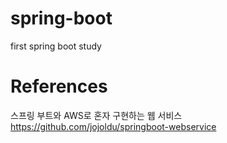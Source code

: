 # spring-boot
first spring boot study

# References
스프링 부트와 AWS로 혼자 구현하는 웹 서비스
https://github.com/jojoldu/springboot-webservice
